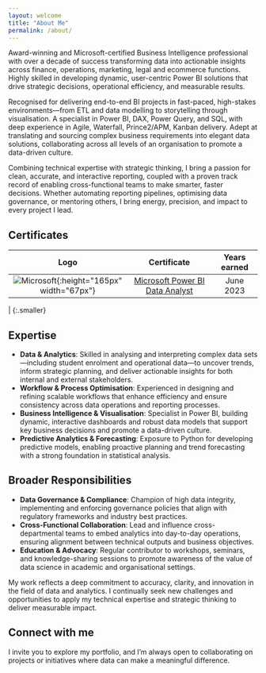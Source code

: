```yaml
---
layout: welcome
title: "About Me"
permalink: /about/
---
```



Award-winning and Microsoft-certified Business Intelligence professional with over a decade of success transforming data into actionable insights across finance, operations, marketing, legal and ecommerce functions. Highly skilled in developing dynamic, user-centric Power BI solutions that drive strategic decisions, operational efficiency, and measurable results.

Recognised for delivering end-to-end BI projects in fast-paced, high-stakes environments—from ETL and data modelling to storytelling through visualisation. A specialist in Power BI, DAX, Power Query, and SQL, with deep experience in Agile, Waterfall, Prince2/APM, Kanban delivery. Adept at translating and sourcing complex business requirements into elegant data solutions, collaborating across all levels of an organisation to promote a data-driven culture.

Combining technical expertise with strategic thinking, I bring a passion for clean, accurate, and interactive reporting, coupled with a proven track record of enabling cross-functional teams to make smarter, faster decisions. Whether automating reporting pipelines, optimising data governance, or mentoring others, I bring energy, precision, and impact to every project I lead.

## Certificates

| Logo | Certificate | Years earned |
|:-:|:-:|:-:|
| ![Microsoft]({{site.baseurl}}/assets/img/about/microsoft-logo.png){:height="165px" width="67px"} | [Microsoft Power BI Data Analyst](https://learn.microsoft.com/api/credentials/share/en-gb/NicholasWilliams-7655/8C1E06818352525A?sharingId=723DE4ECB4864758) | June 2023 |
| 
{:.smaller}


## Expertise

- **Data & Analytics**: Skilled in analysing and interpreting complex data sets—including student enrolment and operational data—to uncover trends, inform strategic planning, and deliver actionable insights for both internal and external stakeholders.
- **Workflow & Process Optimisation**: Experienced in designing and refining scalable workflows that enhance efficiency and ensure consistency across data operations and reporting processes.
- **Business Intelligence & Visualisation**: Specialist in Power BI, building dynamic, interactive dashboards and robust data models that support key business decisions and promote a data-driven culture.
- **Predictive Analytics & Forecasting**: Exposure to Python for developing predictive models, enabling proactive planning and trend forecasting with a strong foundation in statistical analysis.

## Broader Responsibilities

- **Data Governance & Compliance**: Champion of high data integrity, implementing and enforcing governance policies that align with regulatory frameworks and industry best practices.
- **Cross-Functional Collaboration**: Lead and influence cross-departmental teams to embed analytics into day-to-day operations, ensuring alignment between technical outputs and business objectives.
- **Education & Advocacy**: Regular contributor to workshops, seminars, and knowledge-sharing sessions to promote awareness of the value of data science in academic and organisational settings.

My work reflects a deep commitment to accuracy, clarity, and innovation in the field of data and analytics. I continually seek new challenges and opportunities to apply my technical expertise and strategic thinking to deliver measurable impact.

## Connect with me
I invite you to explore my portfolio, and I’m always open to collaborating on projects or initiatives where data can make a meaningful difference.

